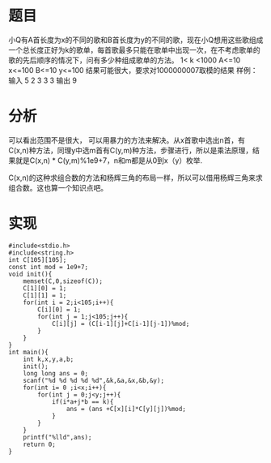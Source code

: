 # 题目
小Q有A首长度为x的不同的歌和B首长度为y的不同的歌，现在小Q想用这些歌组成一个总长度正好为k的歌单，每首歌最多只能在歌单中出现一次，在不考虑歌单的歌的先后顺序的情况下，问有多少种组成歌单的方法。
1< k <1000
A<=10
x<=100
B<=10
y<=100
结果可能很大，要求对1000000007取模的结果
样例：
输入
5
2 3 3 3
输出
9
# 分析
可以看出范围不是很大， 可以用暴力的方法来解决。从x首歌中选出n首，有C(x,n)种方法，同理y中选m首有C(y,m)种方法，步骤进行，所以是乘法原理，结果就是C(x,n) * C(y,m)%1e9+7，n和m都是从0到x（y）枚举.

C(x,n)的这种求组合数的方法和杨辉三角的布局一样，所以可以借用杨辉三角来求组合数。这也算一个知识点吧。
# 实现
```
#include<stdio.h>
#include<string.h>
int C[105][105];
const int mod = 1e9+7;
void init(){
	memset(C,0,sizeof(C));
	C[1][0] = 1;
	C[1][1] = 1;
	for(int i = 2;i<105;i++){
		C[i][0] = 1;
		for(int j = 1;j<105;j++){
			C[i][j] = (C[i-1][j]+C[i-1][j-1])%mod;
		}
	}
}
int main(){
	int k,x,y,a,b;
	init();
	long long ans = 0;
	scanf("%d %d %d %d %d",&k,&a,&x,&b,&y);
	for(int i= 0 ;i<x;i++){
		for(int j = 0;j<y;j++){
			if(i*a+j*b == k){
				ans = (ans +C[x][i]*C[y][j])%mod;
			}
		}
	}
	printf("%lld",ans);
	return 0;
}
```